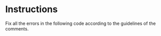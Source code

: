 # Instructions  

Fix all the errors in the following code according to the guidelines of the comments.

  